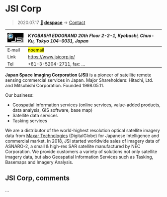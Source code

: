 # JSI Corp
> 2020.07.17 **[🚀](../index/index.md) [despace](index.md)** → [Contact](contact.md)

|[![](f/contact/j/jsi_corp_logo1_thumb.jpg)](f/contact/j/jsi_corp_logo1.png)|*KYOBASHI EDOGRAND 20th Floor 2-2-1, Kyobashi, Chuo-Ku, Tokyo 104-0031, Japan*|
|:--|:--|
|E‑mail| <mark>noemail</mark> |
|Link| <https://www.jsicorp.jp/> |
|Tel| +81-3-5204-2711, fax: … |

**Japan Space Imaging Corporation (JSI)** is a pioneer of satellite remote sensing commercial services in Japan. Major Shareholders: Hitachi, Ltd. and Mitsubishi Corporation. Founded 1998.05.11.

Our business:

   - Geospatial information services (online services, value-added products, data analysis, GIS software, base map)
   - Satellite data services
   - Tasking services

We are a distributor of the world-highest resolution optical satellite imagery data from [Maxar Technologies](zz_maxar.md) (DigitalGlobe) for Japanese Intelligence and commercial market. In 2018, JSI started worldwide sales of imagery data of ASNARO-2, a small & high-res SAR satellite manufactured by NEC Corporation. We provide customers a variety of solutions not only satellite imagery data, but also Geospatial Information Services such as Tasking, Basemaps and Imagery Analysis.

<p style="page-break-after:always"> </p>

## JSI Corp, comments

…

